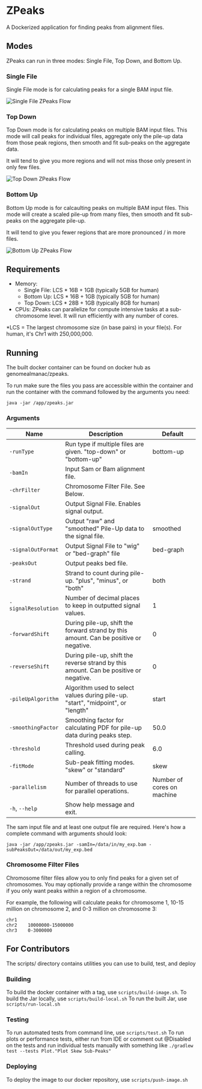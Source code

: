 # ZPeaks

A Dockerized application for finding peaks from alignment files.

## Modes

ZPeaks can run in three modes: Single File, Top Down, and Bottom Up.

### Single File

Single File mode is for calculating peaks for a single BAM input file. 

![Single File ZPeaks Flow](img/zpeaks_single_file.png)

### Top Down

Top Down mode is for calculating peaks on multiple BAM input files. This mode will call peaks for individual files, 
aggregate only the pile-up data from those peak regions, then smooth and fit sub-peaks on the aggregate data.

It will tend to give you more regions and will not miss those only present in only few files.

![Top Down ZPeaks Flow](img/zpeaks_top_down.png)

### Bottom Up

Bottom Up mode is for calcaulting peaks on multiple BAM input files. This mode will create a scaled pile-up from 
many files, then smooth and fit sub-peaks on the aggregate pile-up.

It will tend to give you fewer regions that are more pronounced / in more files. 

![Bottom Up ZPeaks Flow](img/zpeaks_bottom_up.png)

## Requirements

- Memory: 
    - Single File: LCS * 16B + 1GB (typically 5GB for human)
    - Bottom Up: LCS * 16B + 1GB (typically 5GB for human)
    - Top Down: LCS * 28B + 1GB (typically 8GB for human)
- CPUs: ZPeaks can parallelize for compute intensive tasks at a sub-chromosome level. It will run efficiently with 
any number of cores.

*LCS = The largest chromosome size (in base pairs) in your file(s). For human, it's Chr1 with 250,000,000.

## Running

The built docker container can be found on docker hub as genomealmanac/zpeaks.

To run make sure the files you pass are accessible within the container and run the container with the command 
followed by the arguments you need:

`java -jar /app/zpeaks.jar`

### Arguments

| Name |  Description | Default |
|---|---|---|
| `-runType` | Run type if multiple files are given. "top-down" or "bottom-up" | bottom-up |
| `-bamIn`| Input Sam or Bam alignment file. | |
| `-chrFilter` | Chromosome Filter File. See Below. | |
| `-signalOut`| Output Signal File. Enables signal output. | |
| `-signalOutType`| Output "raw" and "smoothed" Pile-Up data to the signal file. | smoothed |
| `-signalOutFormat`| Output Signal File to "wig" or "bed-graph" file | bed-graph |
| `-peaksOut`| Output peaks bed file. | |
| `-strand`| Strand to count during pile-up. "plus", "minus", or "both" | both |
| `-signalResolution`| Number of decimal places to keep in outputted signal values. | 1 |
| `-forwardShift`| During pile-up, shift the forward strand by this amount. Can be positive or negative. | 0 |
| `-reverseShift`| During pile-up, shift the reverse strand by this amount. Can be positive or negative. | 0 |
| `-pileUpAlgorithm`| Algorithm used to select values during pile-up. "start", "midpoint", or "length" | start |
| `-smoothingFactor` | Smoothing factor for calculating PDF for pile-up data during peaks step. | 50.0 |
| `-threshold`| Threshold used during peak calling. | 6.0 |
| `-fitMode`| Sub-peak fitting modes. "skew" or "standard" | skew |
| `-parallelism`| Number of threads to use for parallel operations. | Number of cores on machine |
| `-h`, `--help`| Show help message and exit. | |

The sam input file and at least one output file are required. Here's how a complete command with arguments should look:

`java -jar /app/zpeaks.jar -samIn=/data/in/my_exp.bam -subPeaksOut=/data/out/my_exp.bed`

### Chromosome Filter Files

Chromosome filter files allow you to only find peaks for a given set of chromosomes. You may optionally provide a range 
within the chromosome if you only want peaks within a region of a chromosome. 

For example, the following will calculate peaks for chromosome 1, 10-15 million on chromosome 2, and 
0-3 million on chromosome 3:

```
chr1
chr2    10000000-15000000
chr3    0-3000000
```

## For Contributors

The scripts/ directory contains utilities you can use to build, test, and deploy

### Building

To build the docker container with a tag, use `scripts/build-image.sh`.
To build the Jar locally, use `scripts/build-local.sh`
To run the built Jar, use `scripts/run-local.sh`

### Testing

To run automated tests from command line, use `scripts/test.sh`
To run plots or performance tests, either run from IDE or comment out @Disabled on the tests and run individual tests 
manually with something like `./gradlew test --tests Plot."Plot Skew Sub-Peaks"`

### Deploying

To deploy the image to our docker repository, use `scripts/push-image.sh`